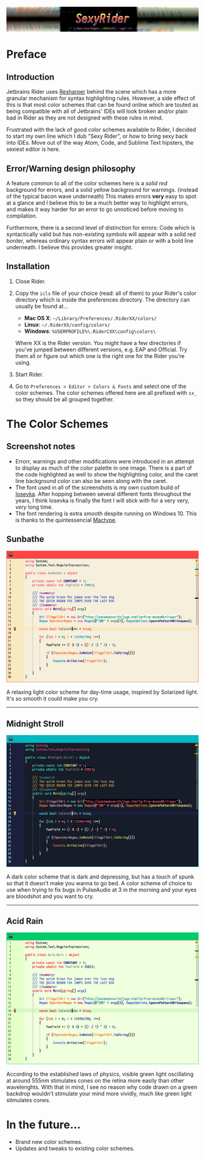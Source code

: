 ![](Images/bannerlogo.png)

# Preface

## Introduction

Jetbrains Rider uses [Resharper](https://www.jetbrains.com/resharper/) behind the scene which has a more granular mechanism for syntax highlighting rules. However, a side effect of this is that most color schemes that can be found online which are touted as being compatible with all of Jetbrains' IDEs will look broken and/or plain bad in Rider as they are not designed with these rules in mind.

Frustrated with the lack of good color schemes available to Rider, I decided to start my own line which I dub "Sexy Rider", or how to bring sexy back into IDEs. Move out of the way Atom, Code, and Sublime Text hipsters, the sexiest editor is here.

## Error/Warning design philosophy
A feature common to all of the color schemes here is a *solid red* background for errors, and a solid yellow background for warnings. (instead of the typical bacon wave underneath) This makes errors **very** easy to spot at a glance and I believe this to be a much better way to highlight errors, and makes it way harder for an error to go unnoticed before moving to compilation.

Furthermore, there is a second level of distinction for errors: Code which is syntactically valid but has non-existing symbols will appear with a solid red border, whereas ordinary syntax errors will appear plain or with a bold line underneath. I believe this provides greater insight.

## Installation

1. Close Rider.

2. Copy the `icls` file of your choice (read: all of them) to your Rider's color directory which is inside the preferences directory. The directory can usually be found at...

   * **Mac OS X**: `~/Library/Preferences/.RiderXX/colors/`
   * **Linux**: `~/.RiderXX/config/colors/`
   * **Windows**: `%USERPROFILE%\.RiderCXX\config\colors\`

   Where XX is the Rider version. You might have a few directories if you've jumped between different versions, e.g. EAP and Official. Try them all or figure out which one is the right one for the Rider you're using.

3. Start Rider.

4. Go to `Preferences > Editor > Colors & Fonts` and select one of the color schemes. The color schemes offered here are all prefixed with `sx_` so they should be all grouped together.

# The Color Schemes

## Screenshot notes

* Errorr, warnings and other modifications were introduced in an attempt to display as much of the color palette in one image. There is a part of the code highlighted as well to show the highlighting color, and the caret line background color can also be seen along with the caret.
* The font used in all of the screenshots is my own custom build of [Iosevka](https://github.com/be5invis/Iosevka). After hopping between several different fonts throughout the years, I think Iosevka is finally the font I will stick with for a very very, _very_ long time.
* The font rendering is extra smooth despite running on Windows 10. This is thanks to the quintessencial [Mactype](https://github.com/snowie2000/mactype).

## Sunbathe
![](Images/cs_Sunbathe.png)

A relaxing light color scheme for day-time usage, inspired by Solarized light. It's so smooth it could make you cry.

---

## Midnight Stroll
![](Images/cs_MidnightStroll.png)

A dark color scheme that is dark and depressing, but has a touch of spunk so that it doesn't make you wanna to go bed. A color scheme of choice to use when trying to fix bugs in PulseAudio at 3 in the morning and your eyes are bloodshot and you want to cry.

---

## Acid Rain
![](Images/cs_AcidRain.png)

According to the established laws of physics, visible green light oscillating at around 555nm stimulates cones on the retina more easily than other wavelenghts. With that in mind, I see no reason why code drawn on a green backdrop wouldn't stimulate your mind more vividly, much like green light stimulates cones.

# In the future...

- Brand new color schemes.
- Updates and tweaks to existing color schemes.
